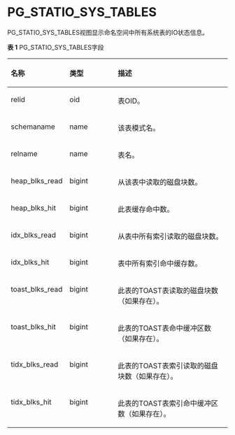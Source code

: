 # PG\_STATIO\_SYS\_TABLES<a name="ZH-CN_TOPIC_0242385989"></a>

PG\_STATIO\_SYS\_TABLES视图显示命名空间中所有系统表的IO状态信息。

**表 1**  PG\_STATIO\_SYS\_TABLES字段

<a name="zh-cn_topic_0237122462_zh-cn_topic_0059777862_tfa0c5848647e4ee0967330df8b816560"></a>
<table><thead align="left"><tr id="zh-cn_topic_0237122462_zh-cn_topic_0059777862_re8ee7f2a819b432f98dd96e651a8f4c9"><th class="cellrowborder" valign="top" width="25.85%" id="mcps1.2.4.1.1"><p id="zh-cn_topic_0237122462_zh-cn_topic_0059777862_a3c4aadef08c8481e9688420ceaf78cd5"><a name="zh-cn_topic_0237122462_zh-cn_topic_0059777862_a3c4aadef08c8481e9688420ceaf78cd5"></a><a name="zh-cn_topic_0237122462_zh-cn_topic_0059777862_a3c4aadef08c8481e9688420ceaf78cd5"></a>名称</p>
</th>
<th class="cellrowborder" valign="top" width="22.09%" id="mcps1.2.4.1.2"><p id="zh-cn_topic_0237122462_zh-cn_topic_0059777862_accdaec48438549d1868d8ed7a8a1e103"><a name="zh-cn_topic_0237122462_zh-cn_topic_0059777862_accdaec48438549d1868d8ed7a8a1e103"></a><a name="zh-cn_topic_0237122462_zh-cn_topic_0059777862_accdaec48438549d1868d8ed7a8a1e103"></a>类型</p>
</th>
<th class="cellrowborder" valign="top" width="52.059999999999995%" id="mcps1.2.4.1.3"><p id="zh-cn_topic_0237122462_zh-cn_topic_0059777862_a5af19c385d1f4796b2e18e94bf8d5acb"><a name="zh-cn_topic_0237122462_zh-cn_topic_0059777862_a5af19c385d1f4796b2e18e94bf8d5acb"></a><a name="zh-cn_topic_0237122462_zh-cn_topic_0059777862_a5af19c385d1f4796b2e18e94bf8d5acb"></a>描述</p>
</th>
</tr>
</thead>
<tbody><tr id="zh-cn_topic_0237122462_zh-cn_topic_0059777862_r8fefaaa2fb1b4d799aa48ea87d79b599"><td class="cellrowborder" valign="top" width="25.85%" headers="mcps1.2.4.1.1 "><p id="zh-cn_topic_0237122462_zh-cn_topic_0059777862_a2f274719905842c99d1a83738671d488"><a name="zh-cn_topic_0237122462_zh-cn_topic_0059777862_a2f274719905842c99d1a83738671d488"></a><a name="zh-cn_topic_0237122462_zh-cn_topic_0059777862_a2f274719905842c99d1a83738671d488"></a>relid</p>
</td>
<td class="cellrowborder" valign="top" width="22.09%" headers="mcps1.2.4.1.2 "><p id="zh-cn_topic_0237122462_zh-cn_topic_0059777862_a3ef72f4be571466daf827ecc0ca7c6c4"><a name="zh-cn_topic_0237122462_zh-cn_topic_0059777862_a3ef72f4be571466daf827ecc0ca7c6c4"></a><a name="zh-cn_topic_0237122462_zh-cn_topic_0059777862_a3ef72f4be571466daf827ecc0ca7c6c4"></a>oid</p>
</td>
<td class="cellrowborder" valign="top" width="52.059999999999995%" headers="mcps1.2.4.1.3 "><p id="zh-cn_topic_0237122462_zh-cn_topic_0059777862_a630295e14c0841f8b2db8f10fc68b8f2"><a name="zh-cn_topic_0237122462_zh-cn_topic_0059777862_a630295e14c0841f8b2db8f10fc68b8f2"></a><a name="zh-cn_topic_0237122462_zh-cn_topic_0059777862_a630295e14c0841f8b2db8f10fc68b8f2"></a>表OID。</p>
</td>
</tr>
<tr id="zh-cn_topic_0237122462_zh-cn_topic_0059777862_r95f025fdb52c460ab5fc176260e7a6d8"><td class="cellrowborder" valign="top" width="25.85%" headers="mcps1.2.4.1.1 "><p id="zh-cn_topic_0237122462_zh-cn_topic_0059777862_a1e907bdf21414bf59dee2a8c88d9165c"><a name="zh-cn_topic_0237122462_zh-cn_topic_0059777862_a1e907bdf21414bf59dee2a8c88d9165c"></a><a name="zh-cn_topic_0237122462_zh-cn_topic_0059777862_a1e907bdf21414bf59dee2a8c88d9165c"></a>schemaname</p>
</td>
<td class="cellrowborder" valign="top" width="22.09%" headers="mcps1.2.4.1.2 "><p id="zh-cn_topic_0237122462_zh-cn_topic_0059777862_a7b5a40176cda4400b8327c4633703a6e"><a name="zh-cn_topic_0237122462_zh-cn_topic_0059777862_a7b5a40176cda4400b8327c4633703a6e"></a><a name="zh-cn_topic_0237122462_zh-cn_topic_0059777862_a7b5a40176cda4400b8327c4633703a6e"></a>name</p>
</td>
<td class="cellrowborder" valign="top" width="52.059999999999995%" headers="mcps1.2.4.1.3 "><p id="zh-cn_topic_0237122462_zh-cn_topic_0059777862_ad4edbafc12c0489ab28ff6740586e019"><a name="zh-cn_topic_0237122462_zh-cn_topic_0059777862_ad4edbafc12c0489ab28ff6740586e019"></a><a name="zh-cn_topic_0237122462_zh-cn_topic_0059777862_ad4edbafc12c0489ab28ff6740586e019"></a>该表模式名。</p>
</td>
</tr>
<tr id="zh-cn_topic_0237122462_zh-cn_topic_0059777862_r9efe8c6da2224a118223f70cca6b8292"><td class="cellrowborder" valign="top" width="25.85%" headers="mcps1.2.4.1.1 "><p id="zh-cn_topic_0237122462_zh-cn_topic_0059777862_a1f9c8feae10d4a2b854eba2da3cccc84"><a name="zh-cn_topic_0237122462_zh-cn_topic_0059777862_a1f9c8feae10d4a2b854eba2da3cccc84"></a><a name="zh-cn_topic_0237122462_zh-cn_topic_0059777862_a1f9c8feae10d4a2b854eba2da3cccc84"></a>relname</p>
</td>
<td class="cellrowborder" valign="top" width="22.09%" headers="mcps1.2.4.1.2 "><p id="zh-cn_topic_0237122462_zh-cn_topic_0059777862_a76dc838c5a0342daa327bbe1fcd8a737"><a name="zh-cn_topic_0237122462_zh-cn_topic_0059777862_a76dc838c5a0342daa327bbe1fcd8a737"></a><a name="zh-cn_topic_0237122462_zh-cn_topic_0059777862_a76dc838c5a0342daa327bbe1fcd8a737"></a>name</p>
</td>
<td class="cellrowborder" valign="top" width="52.059999999999995%" headers="mcps1.2.4.1.3 "><p id="zh-cn_topic_0237122462_zh-cn_topic_0059777862_a079fbb6e2eed4dd2b69318b1344efb3f"><a name="zh-cn_topic_0237122462_zh-cn_topic_0059777862_a079fbb6e2eed4dd2b69318b1344efb3f"></a><a name="zh-cn_topic_0237122462_zh-cn_topic_0059777862_a079fbb6e2eed4dd2b69318b1344efb3f"></a>表名。</p>
</td>
</tr>
<tr id="zh-cn_topic_0237122462_zh-cn_topic_0059777862_r25cdc330a62a4a608aebbd14f97c5379"><td class="cellrowborder" valign="top" width="25.85%" headers="mcps1.2.4.1.1 "><p id="zh-cn_topic_0237122462_zh-cn_topic_0059777862_af89c5d436dfa4a5f9fe028de293a406e"><a name="zh-cn_topic_0237122462_zh-cn_topic_0059777862_af89c5d436dfa4a5f9fe028de293a406e"></a><a name="zh-cn_topic_0237122462_zh-cn_topic_0059777862_af89c5d436dfa4a5f9fe028de293a406e"></a>heap_blks_read</p>
</td>
<td class="cellrowborder" valign="top" width="22.09%" headers="mcps1.2.4.1.2 "><p id="zh-cn_topic_0237122462_zh-cn_topic_0059777862_a4201ce99dc7d4a7abf4ef9eee2928d29"><a name="zh-cn_topic_0237122462_zh-cn_topic_0059777862_a4201ce99dc7d4a7abf4ef9eee2928d29"></a><a name="zh-cn_topic_0237122462_zh-cn_topic_0059777862_a4201ce99dc7d4a7abf4ef9eee2928d29"></a>bigint</p>
</td>
<td class="cellrowborder" valign="top" width="52.059999999999995%" headers="mcps1.2.4.1.3 "><p id="zh-cn_topic_0237122462_zh-cn_topic_0059777862_a52326665a5694428a44580d454362de2"><a name="zh-cn_topic_0237122462_zh-cn_topic_0059777862_a52326665a5694428a44580d454362de2"></a><a name="zh-cn_topic_0237122462_zh-cn_topic_0059777862_a52326665a5694428a44580d454362de2"></a>从该表中读取的磁盘块数。</p>
</td>
</tr>
<tr id="zh-cn_topic_0237122462_zh-cn_topic_0059777862_r23b296cf386a448cbff59459f815d0aa"><td class="cellrowborder" valign="top" width="25.85%" headers="mcps1.2.4.1.1 "><p id="zh-cn_topic_0237122462_zh-cn_topic_0059777862_ac97b5324a1374b8fa27aea094df462dc"><a name="zh-cn_topic_0237122462_zh-cn_topic_0059777862_ac97b5324a1374b8fa27aea094df462dc"></a><a name="zh-cn_topic_0237122462_zh-cn_topic_0059777862_ac97b5324a1374b8fa27aea094df462dc"></a>heap_blks_hit</p>
</td>
<td class="cellrowborder" valign="top" width="22.09%" headers="mcps1.2.4.1.2 "><p id="zh-cn_topic_0237122462_zh-cn_topic_0059777862_a2817c570d82c4952a7a8dd8993a5bf35"><a name="zh-cn_topic_0237122462_zh-cn_topic_0059777862_a2817c570d82c4952a7a8dd8993a5bf35"></a><a name="zh-cn_topic_0237122462_zh-cn_topic_0059777862_a2817c570d82c4952a7a8dd8993a5bf35"></a>bigint</p>
</td>
<td class="cellrowborder" valign="top" width="52.059999999999995%" headers="mcps1.2.4.1.3 "><p id="zh-cn_topic_0237122462_zh-cn_topic_0059777862_acb5272ce509141c4a26c4863c771c942"><a name="zh-cn_topic_0237122462_zh-cn_topic_0059777862_acb5272ce509141c4a26c4863c771c942"></a><a name="zh-cn_topic_0237122462_zh-cn_topic_0059777862_acb5272ce509141c4a26c4863c771c942"></a>此表缓存命中数。</p>
</td>
</tr>
<tr id="zh-cn_topic_0237122462_zh-cn_topic_0059777862_r55773c6ea1444ed0aee945d49df63a16"><td class="cellrowborder" valign="top" width="25.85%" headers="mcps1.2.4.1.1 "><p id="zh-cn_topic_0237122462_zh-cn_topic_0059777862_a6edf7beb6b144f4e8a03d2c281c35515"><a name="zh-cn_topic_0237122462_zh-cn_topic_0059777862_a6edf7beb6b144f4e8a03d2c281c35515"></a><a name="zh-cn_topic_0237122462_zh-cn_topic_0059777862_a6edf7beb6b144f4e8a03d2c281c35515"></a>idx_blks_read</p>
</td>
<td class="cellrowborder" valign="top" width="22.09%" headers="mcps1.2.4.1.2 "><p id="zh-cn_topic_0237122462_zh-cn_topic_0059777862_abd7cb27cb76c42e09f1d1f6ae6d6eab4"><a name="zh-cn_topic_0237122462_zh-cn_topic_0059777862_abd7cb27cb76c42e09f1d1f6ae6d6eab4"></a><a name="zh-cn_topic_0237122462_zh-cn_topic_0059777862_abd7cb27cb76c42e09f1d1f6ae6d6eab4"></a>bigint</p>
</td>
<td class="cellrowborder" valign="top" width="52.059999999999995%" headers="mcps1.2.4.1.3 "><p id="zh-cn_topic_0237122462_zh-cn_topic_0059777862_a63494fd9ec71478a955ef3fe0740e40b"><a name="zh-cn_topic_0237122462_zh-cn_topic_0059777862_a63494fd9ec71478a955ef3fe0740e40b"></a><a name="zh-cn_topic_0237122462_zh-cn_topic_0059777862_a63494fd9ec71478a955ef3fe0740e40b"></a>从表中所有索引读取的磁盘块数。</p>
</td>
</tr>
<tr id="zh-cn_topic_0237122462_zh-cn_topic_0059777862_rdb4ea949aa39439981ce1a7e7a4ff721"><td class="cellrowborder" valign="top" width="25.85%" headers="mcps1.2.4.1.1 "><p id="zh-cn_topic_0237122462_zh-cn_topic_0059777862_a4129287997044900865c00710a91f7d3"><a name="zh-cn_topic_0237122462_zh-cn_topic_0059777862_a4129287997044900865c00710a91f7d3"></a><a name="zh-cn_topic_0237122462_zh-cn_topic_0059777862_a4129287997044900865c00710a91f7d3"></a>idx_blks_hit</p>
</td>
<td class="cellrowborder" valign="top" width="22.09%" headers="mcps1.2.4.1.2 "><p id="zh-cn_topic_0237122462_zh-cn_topic_0059777862_a7ade1d1120f44284a07da986918df2aa"><a name="zh-cn_topic_0237122462_zh-cn_topic_0059777862_a7ade1d1120f44284a07da986918df2aa"></a><a name="zh-cn_topic_0237122462_zh-cn_topic_0059777862_a7ade1d1120f44284a07da986918df2aa"></a>bigint</p>
</td>
<td class="cellrowborder" valign="top" width="52.059999999999995%" headers="mcps1.2.4.1.3 "><p id="zh-cn_topic_0237122462_zh-cn_topic_0059777862_ad1343753e5d94016bc6a7a21049c9b51"><a name="zh-cn_topic_0237122462_zh-cn_topic_0059777862_ad1343753e5d94016bc6a7a21049c9b51"></a><a name="zh-cn_topic_0237122462_zh-cn_topic_0059777862_ad1343753e5d94016bc6a7a21049c9b51"></a>表中所有索引命中缓存数。</p>
</td>
</tr>
<tr id="zh-cn_topic_0237122462_zh-cn_topic_0059777862_rb8cddc6793664866a6be33f73a2e654f"><td class="cellrowborder" valign="top" width="25.85%" headers="mcps1.2.4.1.1 "><p id="zh-cn_topic_0237122462_zh-cn_topic_0059777862_addffb2b5a55345bf81b06ecc8fe87346"><a name="zh-cn_topic_0237122462_zh-cn_topic_0059777862_addffb2b5a55345bf81b06ecc8fe87346"></a><a name="zh-cn_topic_0237122462_zh-cn_topic_0059777862_addffb2b5a55345bf81b06ecc8fe87346"></a>toast_blks_read</p>
</td>
<td class="cellrowborder" valign="top" width="22.09%" headers="mcps1.2.4.1.2 "><p id="zh-cn_topic_0237122462_zh-cn_topic_0059777862_a7785375ba70f4438876fec9c5c087cb7"><a name="zh-cn_topic_0237122462_zh-cn_topic_0059777862_a7785375ba70f4438876fec9c5c087cb7"></a><a name="zh-cn_topic_0237122462_zh-cn_topic_0059777862_a7785375ba70f4438876fec9c5c087cb7"></a>bigint</p>
</td>
<td class="cellrowborder" valign="top" width="52.059999999999995%" headers="mcps1.2.4.1.3 "><p id="zh-cn_topic_0237122462_zh-cn_topic_0059777862_aae4f13a5bf5c4f1ba5f7ff2e79752ba4"><a name="zh-cn_topic_0237122462_zh-cn_topic_0059777862_aae4f13a5bf5c4f1ba5f7ff2e79752ba4"></a><a name="zh-cn_topic_0237122462_zh-cn_topic_0059777862_aae4f13a5bf5c4f1ba5f7ff2e79752ba4"></a>此表的TOAST表读取的磁盘块数（如果存在）。</p>
</td>
</tr>
<tr id="zh-cn_topic_0237122462_zh-cn_topic_0059777862_r683472442f6c4d43b94ce0d04fa72ea4"><td class="cellrowborder" valign="top" width="25.85%" headers="mcps1.2.4.1.1 "><p id="zh-cn_topic_0237122462_zh-cn_topic_0059777862_a0045db41f22a453f8267b991a0f6cf7d"><a name="zh-cn_topic_0237122462_zh-cn_topic_0059777862_a0045db41f22a453f8267b991a0f6cf7d"></a><a name="zh-cn_topic_0237122462_zh-cn_topic_0059777862_a0045db41f22a453f8267b991a0f6cf7d"></a>toast_blks_hit</p>
</td>
<td class="cellrowborder" valign="top" width="22.09%" headers="mcps1.2.4.1.2 "><p id="zh-cn_topic_0237122462_zh-cn_topic_0059777862_a7deafd37a80c48a6ae62e0558d6822e6"><a name="zh-cn_topic_0237122462_zh-cn_topic_0059777862_a7deafd37a80c48a6ae62e0558d6822e6"></a><a name="zh-cn_topic_0237122462_zh-cn_topic_0059777862_a7deafd37a80c48a6ae62e0558d6822e6"></a>bigint</p>
</td>
<td class="cellrowborder" valign="top" width="52.059999999999995%" headers="mcps1.2.4.1.3 "><p id="zh-cn_topic_0237122462_zh-cn_topic_0059777862_a3434315329914a2a8877ec1ca68f4c35"><a name="zh-cn_topic_0237122462_zh-cn_topic_0059777862_a3434315329914a2a8877ec1ca68f4c35"></a><a name="zh-cn_topic_0237122462_zh-cn_topic_0059777862_a3434315329914a2a8877ec1ca68f4c35"></a>此表的TOAST表命中缓冲区数（如果存在）。</p>
</td>
</tr>
<tr id="zh-cn_topic_0237122462_zh-cn_topic_0059777862_re0a9d36b3c1448e2817abfeea6853ee8"><td class="cellrowborder" valign="top" width="25.85%" headers="mcps1.2.4.1.1 "><p id="zh-cn_topic_0237122462_zh-cn_topic_0059777862_ac7dfbdbcec3642de91b04c7d8e86e87c"><a name="zh-cn_topic_0237122462_zh-cn_topic_0059777862_ac7dfbdbcec3642de91b04c7d8e86e87c"></a><a name="zh-cn_topic_0237122462_zh-cn_topic_0059777862_ac7dfbdbcec3642de91b04c7d8e86e87c"></a>tidx_blks_read</p>
</td>
<td class="cellrowborder" valign="top" width="22.09%" headers="mcps1.2.4.1.2 "><p id="zh-cn_topic_0237122462_zh-cn_topic_0059777862_a771ff9bbeb4b41bf9687c3711171f7b6"><a name="zh-cn_topic_0237122462_zh-cn_topic_0059777862_a771ff9bbeb4b41bf9687c3711171f7b6"></a><a name="zh-cn_topic_0237122462_zh-cn_topic_0059777862_a771ff9bbeb4b41bf9687c3711171f7b6"></a>bigint</p>
</td>
<td class="cellrowborder" valign="top" width="52.059999999999995%" headers="mcps1.2.4.1.3 "><p id="zh-cn_topic_0237122462_zh-cn_topic_0059777862_a986d75d4a96549cfa489c1d8e5483b6d"><a name="zh-cn_topic_0237122462_zh-cn_topic_0059777862_a986d75d4a96549cfa489c1d8e5483b6d"></a><a name="zh-cn_topic_0237122462_zh-cn_topic_0059777862_a986d75d4a96549cfa489c1d8e5483b6d"></a>此表的TOAST表索引读取的磁盘块数（如果存在）。</p>
</td>
</tr>
<tr id="zh-cn_topic_0237122462_zh-cn_topic_0059777862_r078590642aa749a084d657771db9d274"><td class="cellrowborder" valign="top" width="25.85%" headers="mcps1.2.4.1.1 "><p id="zh-cn_topic_0237122462_zh-cn_topic_0059777862_abfc940879c55400b8ad88fcd00a67ca4"><a name="zh-cn_topic_0237122462_zh-cn_topic_0059777862_abfc940879c55400b8ad88fcd00a67ca4"></a><a name="zh-cn_topic_0237122462_zh-cn_topic_0059777862_abfc940879c55400b8ad88fcd00a67ca4"></a>tidx_blks_hit</p>
</td>
<td class="cellrowborder" valign="top" width="22.09%" headers="mcps1.2.4.1.2 "><p id="zh-cn_topic_0237122462_zh-cn_topic_0059777862_a4fb53ffba3b244bc99f4658787cb632c"><a name="zh-cn_topic_0237122462_zh-cn_topic_0059777862_a4fb53ffba3b244bc99f4658787cb632c"></a><a name="zh-cn_topic_0237122462_zh-cn_topic_0059777862_a4fb53ffba3b244bc99f4658787cb632c"></a>bigint</p>
</td>
<td class="cellrowborder" valign="top" width="52.059999999999995%" headers="mcps1.2.4.1.3 "><p id="zh-cn_topic_0237122462_zh-cn_topic_0059777862_a2e529a281b8042aea7976662e1bdc87e"><a name="zh-cn_topic_0237122462_zh-cn_topic_0059777862_a2e529a281b8042aea7976662e1bdc87e"></a><a name="zh-cn_topic_0237122462_zh-cn_topic_0059777862_a2e529a281b8042aea7976662e1bdc87e"></a>此表的TOAST表索引命中缓冲区数（如果存在）。</p>
</td>
</tr>
</tbody>
</table>

